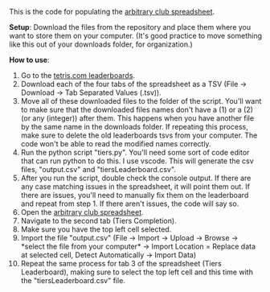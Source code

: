 This is the code for populating the [arbitrary club spreadsheet](https://docs.google.com/spreadsheets/d/1ev4J2turGHjlQH452ngQaGqSRAwMYA47bglJZoPqfsg/edit?gid=0#gid=0).

**Setup**:
Download the files from the repository and place them where you want to store them on your computer. (It's good practice to move something like this out of your downloads folder, for organization.)

**How to use**:
1. Go to the [tetris.com leaderboards](https://docs.google.com/spreadsheets/d/15s4LrzTQpX2lFVsRt_esvPGqveYKgVPmaqks38HzBDw/edit?gid=0#gid=0).
2. Download each of the four tabs of the spreadsheet as a TSV (File -> Download -> Tab Separated Values (.tsv)).
3. Move all of these downloaded files to the folder of the script. You'll want to make sure that the downloaded files names don't have a (1) or a (2) (or any (integer)) after them. This happens when you have another file by the same name in the downloads folder. If repeating this process, make sure to delete the old leaderboards tsvs from your computer. The code won't be able to read the modified names correctly.
4. Run the python script "tiers.py". You'll need some sort of code editor that can run python to do this. I use vscode. This will generate the csv files, "output.csv" and "tiersLeaderboard.csv".
5. After you run the script, double check the console output. If there are any case matching issues in the spreadsheet, it will point them out. If there are issues, you'll need to manually fix them on the leaderboard and repeat from step 1. If there aren't issues, the code will say so.
6. Open the [arbitrary club spreadsheet](https://docs.google.com/spreadsheets/d/1ev4J2turGHjlQH452ngQaGqSRAwMYA47bglJZoPqfsg/edit?gid=0#gid=0).
7. Navigate to the second tab (Tiers Completion).
8. Make sure you have the top left cell selected.
9. Import the file "output.csv" (File -> Import -> Upload -> Browse -> \*select the file from your computer* -> Import Location = Replace data at selected cell, Detect Automatically -> Import Data)
10. Repeat the same process for tab 3 of the spreadsheet (Tiers Leaderboard), making sure to select the top left cell and this time with the "tiersLeaderboard.csv" file.
